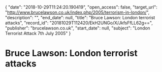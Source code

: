{
  "date": "2018-10-29T11:24:20.190419", 
  "open_access": false, 
  "target_url": "http://www.brucelawson.co.uk/index.php/2005/terrorism-in-london/", 
  "description": "", 
  "end_date": null, 
  "title": "Bruce Lawson: London terrorist attacks", 
  "record_id": "20181029T112420/EkH2UNGo/X/JkfsFfLL62g==", 
  "publisher": "brucelawson.co.uk", 
  "start_date": null, 
  "subject": "London Terrorist Attack 7th July 2005"
}

# Bruce Lawson: London terrorist attacks

